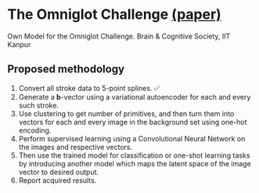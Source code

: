 # The Omniglot Challenge [(paper)](https://arxiv.org/abs/1902.03477)

Own Model for the Omniglot Challenge.
Brain & Cognitive Society, IIT Kanpur

## Proposed methodology
1.  Convert all stroke data to 5-point splines. :white_check_mark:
2.  Generate a **b**-vector using a variational autoencoder for each and every such stroke.
3.  Use clustering to get number of primitives, and then turn them into vectors for each and every image in the background set using one-hot encoding.
4.  Perform supervised learning using a Convolutional Neural Network on the images and respective vectors.
5.  Then use the trained model for classification or one-shot learning tasks by introducing another model which maps the latent space of the image vector to desired output.
6.  Report acquired results.
